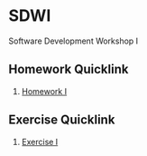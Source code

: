 # SDWI
Software Development Workshop I

## Homework Quicklink
1. [Homework I](https://ecwu.github.io/SDWI/homework/1/myHome.html)

## Exercise Quicklink
1. [Exercise I](https://ecwu.github.io/SDWI/exercise/1/index.html)
